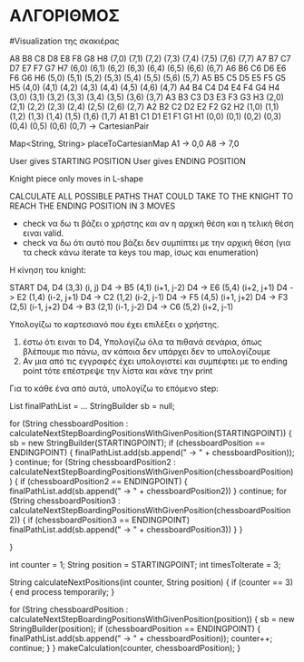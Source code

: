 # ΑΛΓΟΡΙΘΜΟΣ

#Visualization της σκακιέρας

A8 B8 C8 D8 E8 F8 G8 H8     (7,0) (7,1) (7,2) (7,3) (7,4) (7,5) (7,6) (7,7)
A7 B7 C7 D7 E7 F7 G7 H7     (6,0) (6,1) (6,2) (6,3) (6,4) (6,5) (6,6) (6,7)
A6 B6 C6 D6 E6 F6 G6 H6     (5,0) (5,1) (5,2) (5,3) (5,4) (5,5) (5,6) (5,7)
A5 B5 C5 D5 E5 F5 G5 H5     (4,0) (4,1) (4,2) (4,3) (4,4) (4,5) (4,6) (4,7)
A4 B4 C4 D4 E4 F4 G4 H4     (3,0) (3,1) (3,2) (3,3) (3,4) (3,5) (3,6) (3,7)
A3 B3 C3 D3 E3 F3 G3 H3     (2,0) (2,1) (2,2) (2,3) (2,4) (2,5) (2,6) (2,7)
A2 B2 C2 D2 E2 F2 G2 H2     (1,0) (1,1) (1,2) (1,3) (1,4) (1,5) (1,6) (1,7)
A1 B1 C1 D1 E1 F1 G1 H1     (0,0) (0,1) (0,2) (0,3) (0,4) (0,5) (0,6) (0,7) -> CartesianPair

Map<String, String> placeToCartesianMap
A1 -> 0,0
A8 -> 7,0

User gives STARTING POSITION
User gives ENDING POSITION

Knight piece only moves in L-shape

CALCULATE ALL POSSIBLE PATHS THAT COULD TAKE TO THE KNIGHT TO REACH THE ENDING POSITION IN 3 MOVES

- check να δω τι βάζει ο χρήστης και αν η αρχική θέση και η τελική θέση ειναι valid.
- check να δω ότι αυτό που βάζει δεν συμπίπτει με την αρχική θέση
(για τα check κάνω iterate τα keys του map, ίσως και enumeration)

H κίνηση του knight:

START D4, D4 (3,3) (i, j)
          D4 -> B5 (4,1) (i+1, j-2)
          D4 -> E6 (5,4) (i+2, j+1)
          D4 -> E2 (1,4) (i-2, j+1)
          D4 -> C2 (1,2) (i-2, j-1)
          D4 -> F5 (4,5) (i+1, j+2)
          D4 -> F3 (2,5) (i-1, j+2)
          D4 -> B3 (2,1) (i-1, j-2)
          D4 -> C6 (5,2) (i+2, j-1)

Υπολογίζω το καρτεσιανό που έχει επιλέξει ο χρήστης.

1) έστω ότι ειναι το D4, Υπολογίζω όλα τα πιθανά σενάρια, όπως βλέπουμε πιο πάνω, αν κάποια δεν υπάρχει δεν το υπολογίζουμε
2) Αν μια από τις εγγραφές έχει υπολογιστεί και συμπέφτει με το ending point τότε επέστρεψε την λίστα και κάνε την print

Για το κάθε ένα από αυτά, υπολογίζω το επόμενο step:

List<String> finalPathList = ...
StringBuilder sb = null;

for (String chessboardPosition : calculateNextStepBoardingPositionsWithGivenPosition(STARTINGPOINT)) {
  sb = new StringBuilder(STARTINGPOINT);
  if (chessboardPosition == ENDINGPOINT) {
    finalPathList.add(sb.append(" -> " + chessboardPosition));
  }
  continue;
  for (String chessboardPosition2 : calculateNextStepBoardingPositionsWithGivenPosition(chessboardPosition)) {
    if (chessboardPosition2 == ENDINGPOINT) {
      finalPathList.add(sb.append(" -> " + chessboardPosition2))
    }
    continue;
    for (String chessboardPosition3 : calculateNextStepBoardingPositionsWithGivenPosition(chessboardPosition2)) {
      if (chessboardPosition3 == ENDINGPOINT)
        finalPathList.add(sb.append(" -> " + chessboardPosition3))
    }
  }

 
}

int counter = 1;
String position  = STARTINGPOINT;
int timesToIterate = 3;

String calculateNextPositions(int counter, String position) {
  if (counter == 3) {
    end process temporarily;
  }

  for (String chessboardPosition : calculateNextStepBoardingPositionsWithGivenPosition(position)) {
    sb = new StringBuilder(position);
    if (chessboardPosition == ENDINGPOINT) {
      finalPathList.add(sb.append(" -> " + chessboardPosition));
      counter++;
      continue;
    }
  }
  makeCalculation(counter, chessboardPosition);
}

